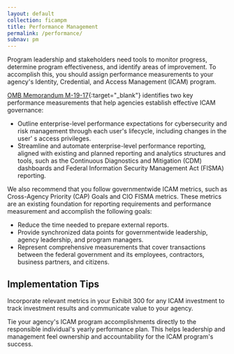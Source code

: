 ```yaml
---
layout: default
collection: ficampm
title: Performance Management
permalink: /performance/
subnav: pm
---
```


Program leadership and stakeholders need tools to monitor progress, determine program effectiveness, and identify areas of improvement. To accomplish this, you should assign performance measurements to your agency's Identity, Credential, and Access Management (ICAM) program.

[OMB Memorandum M-19-17](https://www.whitehouse.gov/wp-content/uploads/2019/05/M-19-17.pdf){:target="_blank"} identifies two key performance measurements that help agencies establish effective ICAM governance:

- Outline enterprise-level performance expectations for cybersecurity and risk management through each user's lifecycle, including changes in the user' s access privileges.
- Streamline and automate enterprise-level performance reporting, aligned with existing and planned reporting and analytics structures and tools, such as the Continuous Diagnostics and Mitigation (CDM) dashboards and Federal Information Security Management Act (FISMA) reporting.

We also recommend that you follow governmentwide ICAM metrics, such as Cross-Agency Priority (CAP) Goals and CIO FISMA metrics. These metrics are an existing foundation for reporting requirements and performance measurement and accomplish the following goals:

- Reduce the time needed to prepare external reports.
- Provide synchronized data points for governmentwide leadership, agency leadership, and program managers.
- Represent comprehensive measurements that cover transactions between the federal government and its employees, contractors, business partners, and citizens.

## Implementation Tips

Incorporate relevant metrics in your Exhibit 300 for any ICAM investment to track investment results and communicate value to your agency.

Tie your agency's ICAM program accomplishments directly to the responsible individual's yearly performance plan. This helps leadership and management feel ownership and accountability for the ICAM program's success.

